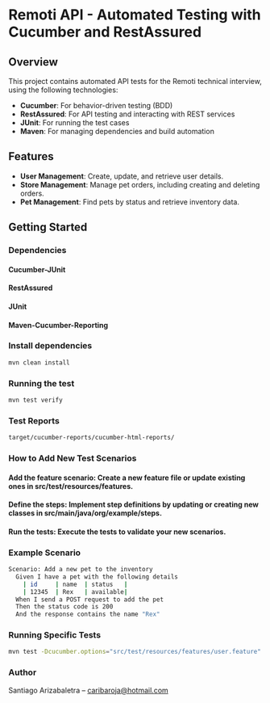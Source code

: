 # Remoti API - Automated Testing with Cucumber and RestAssured

## Overview

This project contains automated API tests for the Remoti technical interview, using the following technologies:
- **Cucumber**: For behavior-driven testing (BDD)
- **RestAssured**: For API testing and interacting with REST services
- **JUnit**: For running the test cases
- **Maven**: For managing dependencies and build automation

## Features

- **User Management**: Create, update, and retrieve user details.
- **Store Management**: Manage pet orders, including creating and deleting orders.
- **Pet Management**: Find pets by status and retrieve inventory data.

## Getting Started

### Dependencies
#### Cucumber-JUnit
#### RestAssured
#### JUnit
#### Maven-Cucumber-Reporting

### Install dependencies

```bash
mvn clean install
```

### Running the test

```bash
mvn test verify
```

### Test Reports

```bash
target/cucumber-reports/cucumber-html-reports/
```

### How to Add New Test Scenarios
#### Add the feature scenario: Create a new feature file or update existing ones in src/test/resources/features.
#### Define the steps: Implement step definitions by updating or creating new classes in src/main/java/org/example/steps.
#### Run the tests: Execute the tests to validate your new scenarios.

### Example Scenario

```bash
Scenario: Add a new pet to the inventory
  Given I have a pet with the following details
    | id     | name  | status   |
    | 12345  | Rex   | available|
  When I send a POST request to add the pet
  Then the status code is 200
  And the response contains the name "Rex"
```


### Running Specific Tests

```bash
mvn test -Dcucumber.options="src/test/resources/features/user.feature"
```


### Author
Santiago Arizabaletra – caribaroja@hotmail.com